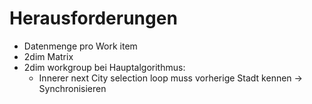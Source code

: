 # Herausforderungen

- Datenmenge pro Work item
- 2dim Matrix
- 2dim workgroup bei Hauptalgorithmus:
  - Innerer next City selection loop muss vorherige Stadt kennen -> Synchronisieren